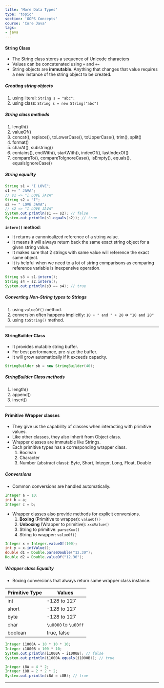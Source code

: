 ```yaml
---
title: 'More Data Types'
type: 'topic'
section: 'OOPS Concepts'
course: 'Core Java'
tags:
- java
---
```

#### String Class
- The String class stores a sequence of Unicode characters
- Values can be concatenated using `+` and `+=`
- String objects are **immutable**. Anything that changes that value requires a new instance of the string object to be created.

##### Creating string objects
1. using literal: `String s = "abc";`
2. using class: `String s = new String("abc")`

##### String class methods
1. length()
2. valueOf()
3. concat(), replace(), toLowerCase(), toUpperCase(), trim(), split()
4. format()
5. charAt(), substring()
6. contains(), endWith(), startWith(), indexOf(), lastIndexOf()
7. compareTo(), compareToIgnoreCase(), isEmpty(), equals(), equalsIgnoreCase()

##### String equality
```java
String s1 = "I LOVE";
s1 += " JAVA";
// s1 => "I LOVE JAVA"
String s2 = "I";
s2 += " LOVE JAVA";
// s2 => "I LOVE JAVA"
System.out.println(s1 == s2); // false
System.out.println(s1.equals(s2)); // true
```
**`intern()` method**:
- It returns a canonicalized reference of a string value.
- It means it will always return back the same exact string object for a given string value.
- It makes sure that 2 strings with same value will reference the exact same object.
- It is helpful when we need to a lot of string comparisons as comparing reference variable is inexpensive operation.
```java
String s3 = s1.intern();
String s4 = s2.intern();
System.out.println(s3 == s4); // true
```

##### Converting Non-String types to Strings
1. using `valueOf()` method.
2. conversion often happens implicitly: `10 + " and " + 20` => `"10 and 20"`
2. using `toString()` method.

---
#### StringBuilder Class
- It provides mutable string buffer.
- For best performance, pre-size the buffer.
- It will grow automatically if it exceeds capacity.
```java
StringBuilder sb = new StringBuilder(40);
```

##### StringBuilder Class methods
1. length()
2. append()
3. insert()

---
#### Primitive Wrapper classes
- They give us the capability of classes when interacting with primitive values.
- Like other classes, they also inherit from Object class.
- Wrapper classes are immutable like Strings.
- Each primitive types has a corresponding wrapper class.
  1. Boolean
  2. Character
  3. Number (abstract class): Byte, Short, Integer, Long, Float, Double 

##### Conversions
- Common conversions are handled automatically.

```java
Integer a = 10;
int b = a;
Integer c = b;
```
- Wrapper classes also provide methods for explicit conversions.
  1. **Boxing** (Primitive to wrapper): `valueOf()`
  2. **Unboxing** (Wrapper to primitive): `xxxValue()`
  3. String to primitive: `parseXxx()`
  4. String to wrapper: `valueOf()`

```java
Integer x = Integer.valueOf(100);
int y = x.intValue();
double d1 = Double.parseDouble("12.30");
Double d2 = Double.valueOf("12.30");
```

##### Wrapper class Equality
- Boxing conversions that always return same wrapper class instance.

|Primitive Type   |Values        |
|-----------------|--------------|
|int              |-128 to 127   |
|short            |-128 to 127   |
|byte             |-128 to 127   |
|char             |`\u0000` to `\u00ff`   |
|boolean          |true, false   |

```java
Integer i1000A = 10 * 10 * 10;
Integer i1000B = 100 * 10;
System.out.println(i1000A = i1000B); // false
System.out.println(i1000A.equals(i1000B)); // true

Integer i8A = 4 * 2;
Integer i8B = 2 * 2 * 2;
System.out.println(i8A = i8B); // true
```
---